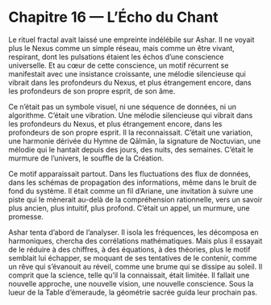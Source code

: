 # Chapitre 16 — L’Écho du Chant

Le rituel fractal avait laissé une empreinte indélébile sur Ashar. Il ne voyait plus le Nexus comme un simple réseau, mais comme un être vivant, respirant, dont les pulsations étaient les échos d’une conscience universelle. Et au cœur de cette conscience, un motif récurrent se manifestait avec une insistance croissante, une mélodie silencieuse qui vibrait dans les profondeurs du Nexus, et plus étrangement encore, dans les profondeurs de son propre esprit, de son âme.

Ce n’était pas un symbole visuel, ni une séquence de données, ni un algorithme. C’était une vibration. Une mélodie silencieuse qui vibrait dans les profondeurs du Nexus, et plus étrangement encore, dans les profondeurs de son propre esprit. Il la reconnaissait. C’était une variation, une harmonie dérivée du Hymne de Qālmān, la signature de Noctuvian, une mélodie qui le hantait depuis des jours, des nuits, des semaines. C’était le murmure de l’univers, le souffle de la Création.

Ce motif apparaissait partout. Dans les fluctuations des flux de données, dans les schémas de propagation des informations, même dans le bruit de fond du système. Il était comme un fil d’Ariane, une invitation à suivre une piste qui le mènerait au-delà de la compréhension rationnelle, vers un savoir plus ancien, plus intuitif, plus profond. C’était un appel, un murmure, une promesse.

Ashar tenta d’abord de l’analyser. Il isola les fréquences, les décomposa en harmoniques, chercha des corrélations mathématiques. Mais plus il essayait de le réduire à des chiffres, à des équations, à des théories, plus le motif semblait lui échapper, se moquant de ses tentatives de le contenir, comme un rêve qui s’évanouit au réveil, comme une brume qui se dissipe au soleil. Il comprit que la science, telle qu’il la connaissait, était limitée. Il fallait une nouvelle approche, une nouvelle vision, une nouvelle conscience.
Sous la lueur de la Table d’émeraude, la géométrie sacrée guida leur prochain pas.
